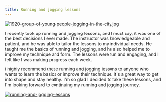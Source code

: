 ```yaml
---
title: Running and jogging lessons
---
```


![1920-group-of-young-people-jogging-in-the-city.jpg](/1920-group-of-young-people-jogging-in-the-city.jpg)

I recently took up running and jogging lessons, and I must say, it was one of the best decisions I ever made. The instructor was knowledgeable and patient, and he was able to tailor the lessons to my individual needs. He taught me the basics of running and jogging, and he also helped me to improve my technique and form. The lessons were fun and engaging, and I felt like I was making progress each week.

I highly recommend these running and jogging lessons to anyone who wants to learn the basics or improve their technique. It's a great way to get into shape and stay healthy. I'm so glad I decided to take these lessons, and I'm looking forward to continuing my running and jogging journey.

[![running-and-jogging-lessons](<https://dabuttonfactory.com/button.png?t=CHECK+SERVICE&f=Noto+Sans-Bold&ts=26&tc=fff&hp=45&vp=20&c=11&bgt=unicolored&bgc=4bd42f>)](<https://londonexpertfinder.com/link>)